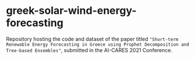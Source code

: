 # greek-solar-wind-energy-forecasting

Repository hosting the code and dataset of the paper titled `"Short-term Renewable Energy Forecasting in Greece using Prophet Decomposition and Tree-based Ensembles"`, submitted in the AI-CARES 2021 Conference.


